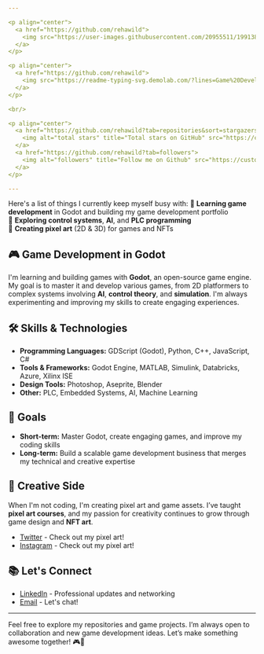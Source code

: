 ```yaml
---

<p align="center">
  <a href="https://github.com/rehawild">
    <img src="https://user-images.githubusercontent.com/20955511/199138068-0a7b7b75-a024-4f00-803f-30a19c5d1b2d.png" alt="rehawild" />
  </a>
</p>

<p align="center">
  <a href="https://github.com/rehawild">
    <img src="https://readme-typing-svg.demolab.com/?lines=Game%20Developer;Pixel%20Artist;Electrical%20Engineer%20turned%20Game%20Dev&font=Fira%20Code&center=true&width=440&height=45&color=f75c7e&vCenter=true&pause=1000&size=22" />
  </a>
</p>

<br/>

<p align="center">
  <a href="https://github.com/rehawild?tab=repositories&sort=stargazers">
    <img alt="total stars" title="Total stars on GitHub" src="https://custom-icon-badges.demolab.com/github/stars/rehawild?color=55960c&style=for-the-badge&labelColor=488207&logo=star"/>
  </a>
  <a href="https://github.com/rehawild?tab=followers">
    <img alt="followers" title="Follow me on Github" src="https://custom-icon-badges.demolab.com/github/followers/rehawild?color=236ad3&labelColor=1155ba&style=for-the-badge&logo=person-add&label=Follow&logoColor=white"/>
  </a>
</p>

---
```


Here's a list of things I currently keep myself busy with:
🌱 **Learning game development** in Godot and building my game development portfolio  
💼 **Exploring control systems**, **AI**, and **PLC programming**  
🎨 **Creating pixel art** (2D & 3D) for games and NFTs

## 🎮 Game Development in Godot
I'm learning and building games with **Godot**, an open-source game engine. My goal is to master it and develop various games, from 2D platformers to complex systems involving **AI**, **control theory**, and **simulation**. I'm always experimenting and improving my skills to create engaging experiences.

## 🛠️ Skills & Technologies
- **Programming Languages:** GDScript (Godot), Python, C++, JavaScript, C#
- **Tools & Frameworks:** Godot Engine, MATLAB, Simulink, Databricks, Azure, Xilinx ISE
- **Design Tools:** Photoshop, Aseprite, Blender
- **Other:** PLC, Embedded Systems, AI, Machine Learning

## 🚀 Goals
- **Short-term:** Master Godot, create engaging games, and improve my coding skills  
- **Long-term:** Build a scalable game development business that merges my technical and creative expertise

## 🎨 Creative Side
When I'm not coding, I'm creating pixel art and game assets. I’ve taught **pixel art courses**, and my passion for creativity continues to grow through game design and **NFT art**.

- [Twitter](https://twitter.com/exceptrea) - Check out my pixel art!
- [Instagram](https://instagram.com/exceptrea) - Check out my pixel art!

## 📚 Let's Connect
- [LinkedIn](https://www.linkedin.com/in/metinrehaermetin/) - Professional updates and networking  
- [Email](mailto:rehawild@gmail.com) - Let's chat!

---

Feel free to explore my repositories and game projects. I’m always open to collaboration and new game development ideas. Let’s make something awesome together! 🎮🌟
